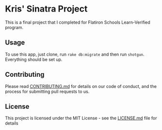 # Kris' Sinatra Project

This is a final project that I completed for Flatiron Schools Learn-Verified program.

## Usage

To use this app, just clone, run `rake db:migrate` and then run `shotgun`.
Everything should be set up.

## Contributing

Please read [CONTRIBUTING.md](CONTRIBUTING.md) for details on our code of conduct, and the process for submitting pull requests to us.

## License

This project is licensed under the MIT License - see the [LICENSE.md](LICENSE.md) file for details